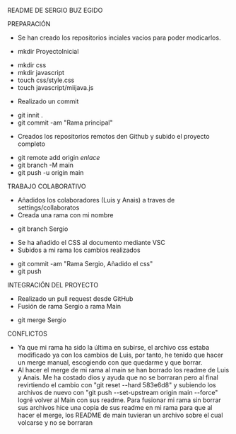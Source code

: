 README DE SERGIO BUZ EGIDO

PREPARACIÓN
 - Se han creado los repositorios inciales vacios para poder modicarlos.
  + mkdir ProyectoInicial 
  * mkdir css 
  * mkdir javascript 
  * touch css/style.css 
  * touch javascript/miijava.js 
 - Realizado un commit
  * git innit .
  * git commit -am "Rama principal" 
 - Creados los repositorios remotos den Github y subido el proyecto completo
  * git remote add origin *enlace* 
  * git branch -M main 
  * git push -u origin main 


TRABAJO COLABORATIVO
 - Añadidos los colaboradores (Luis y Anais) a traves de settings/collaboratos
 - Creada una rama con mi nombre
  * git branch Sergio 
 - Se ha añadido el CSS al documento mediante VSC
 - Subidos a mi rama los cambios realizados
  * git commit -am "Rama Sergio, Añadido el css" 
  * git push 

INTEGRACIÓN DEL PROYECTO
 - Realizado un pull request desde GitHub
 - Fusión de rama Sergio a rama Main
  * git merge Sergio 

CONFLICTOS
 - Ya que mi rama ha sido la última en subirse, el archivo css estaba modificado ya con los cambios de Luis, por tanto, he tenido que hacer un merge manual, escogiendo con que quedarme y que borrar.
 - Al hacer el merge de mi rama al main se han borrado los readme de Luis y Anais. Me ha costado dios y ayuda que no se borraran pero al final revirtiendo el cambio con "git reset --hard 583e6d8" y subiendo los archivos de nuevo con "git push --set-upstream origin main --force" logré volver al Main con sus readme. Para fusionar mi rama sin borrar sus archivos hice una copia de sus readme en mi rama para que al hacer el merge, los README de main tuvieran un archivo sobre el cual volcarse y no se borraran
